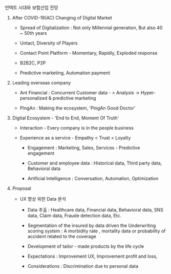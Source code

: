 언택트 시대와 보험산업 전망 

1. After COVID-19(AC) Changing of Digital Market  

   * Spread of Digitalization : Not only Millennial generation, But also 40 ~ 50th years

   * Untact, Diversity of Players

   * Contact Point Platform - Momentary, Rapidly, Exploded response 

   * B2B2C, P2P 

   * Predictive marketing, Automation payment 

     

2. Leading overseas company

   * Ant Financial : Concurrent Customer data - > Analysis -> Hyper-personalized & predictive marketing

   * PingAn : Making the ecosystem, 'PingAn Good Doctor'

     

3. Digital Ecosystem - 'End to End, Moment Of Truth'

   * Interaction - Every company is in the people business

   * Experience as a service - Empathy < Trust < Loyalty

     - Engagement : Marketing, Sales, Services - Predictive engagement 

     - Customer and employee data : Historical data, Third party data, Behavioral data

     - Artificial Intelligence : Conversation, Automation, Optimization 

       

4. Proposal 

   * UX 향상 위한  Data 분석 

     - Data 추출 : Healthcare data, Financial data, Behavioral data, SNS data, Claim data, Fraude detection data, Etc.

     - Segmentation of the insured by data driven the Underwriting scoring system : A morbidity rate , mortality data or probability of accident related to the coverage
     - Development of tailor - made products by the life cycle 

     - Expectations : Improvement UX, Improvement profit and loss, 
     - Considerations : Discrimination due to personal data

